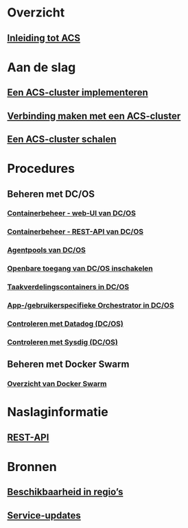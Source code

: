 # Overzicht
## [Inleiding tot ACS](container-service-intro.md)
# Aan de slag

## [Een ACS-cluster implementeren](container-service-deployment.md)
## [Verbinding maken met een ACS-cluster](container-service-connect.md)
## [Een ACS-cluster schalen](container-service-scale.md)

# Procedures

## Beheren met DC/OS
### [Containerbeheer - web-UI van DC/OS](container-service-mesos-marathon-ui.md)
### [Containerbeheer - REST-API van DC/OS](container-service-mesos-marathon-rest.md)
### [Agentpools van DC/OS](container-service-dcos-agents.md)
### [Openbare toegang van DC/OS inschakelen](container-service-enable-public-access.md)
### [Taakverdelingscontainers in DC/OS](container-service-load-balancing.md)
### [App-/gebruikerspecifieke Orchestrator in DC/OS](container-service-application-specific-marathon.md)
### [Controleren met Datadog (DC/OS)](container-service-monitoring.md)
### [Controleren met Sysdig (DC/OS)](container-service-monitoring-sysdig.md)
## Beheren met Docker Swarm
### [Overzicht van Docker Swarm](container-service-docker-swarm.md)

# Naslaginformatie

## [REST-API](https://go.microsoft.com/fwlink/p/?linkid=833499)

# Bronnen

## [Beschikbaarheid in regio’s](https://azure.microsoft.com/regions/services/)
## [Service-updates](https://azure.microsoft.com/en-us/updates/?product=container-service&updatetype=&platform=)


<!--HONumber=Nov16_HO2-->


